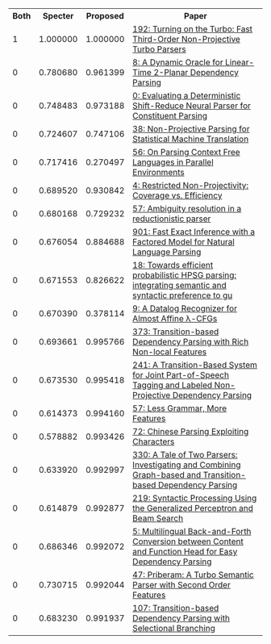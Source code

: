 <html><table><tr>
<th>Both</th>
<th>Specter</th>
<th>Proposed</th>
<th>Paper</th>
</tr>
<tr>
<td>1</td>
<td>1.000000</td>
<td>1.000000</td>
<td><a href="https://www.semanticscholar.org/paper/2466d675f9a8b07cc8295bf075a4bab7e8b7c5b2">192: Turning on the Turbo: Fast Third-Order Non-Projective Turbo Parsers</a></td>
</tr>
<tr>
<td>0</td>
<td>0.780680</td>
<td>0.961399</td>
<td><a href="https://www.semanticscholar.org/paper/d2a5d797b514ea7bf2546d000346b5967fe12222">8: A Dynamic Oracle for Linear-Time 2-Planar Dependency Parsing</a></td>
</tr>
<tr>
<td>0</td>
<td>0.748483</td>
<td>0.973188</td>
<td><a href="https://www.semanticscholar.org/paper/ee4fe17237c810fd36b49d6581d00b491c27d5fb">0: Evaluating a Deterministic Shift-Reduce Neural Parser for Constituent Parsing</a></td>
</tr>
<tr>
<td>0</td>
<td>0.724607</td>
<td>0.747106</td>
<td><a href="https://www.semanticscholar.org/paper/6dcccbb3974621c867bc8a15fb9da4e0ae6a6377">38: Non-Projective Parsing for Statistical Machine Translation</a></td>
</tr>
<tr>
<td>0</td>
<td>0.717416</td>
<td>0.270497</td>
<td><a href="https://www.semanticscholar.org/paper/8e2644a1fdc6989f455d93563d03f60841132a73">56: On Parsing Context Free Languages in Parallel Environments</a></td>
</tr>
<tr>
<td>0</td>
<td>0.689520</td>
<td>0.930842</td>
<td><a href="https://www.semanticscholar.org/paper/92d308f19ee5100c50822290e9d6cbb7577078ad">4: Restricted Non-Projectivity: Coverage vs. Efficiency</a></td>
</tr>
<tr>
<td>0</td>
<td>0.680168</td>
<td>0.729232</td>
<td><a href="https://www.semanticscholar.org/paper/4210c7bc9f86d05cd2d5a8b96a55ca3b3f7c031d">57: Ambiguity resolution in a reductionistic parser</a></td>
</tr>
<tr>
<td>0</td>
<td>0.676054</td>
<td>0.884688</td>
<td><a href="https://www.semanticscholar.org/paper/7395e325914b1f5caea18ea8446ef8db05662318">901: Fast Exact Inference with a Factored Model for Natural Language Parsing</a></td>
</tr>
<tr>
<td>0</td>
<td>0.671553</td>
<td>0.826622</td>
<td><a href="https://www.semanticscholar.org/paper/da7f2dd041e8e4cc413d52d101f8a7b746f2a6f9">18: Towards efficient probabilistic HPSG parsing: integrating semantic and syntactic preference to gu</a></td>
</tr>
<tr>
<td>0</td>
<td>0.670390</td>
<td>0.378114</td>
<td><a href="https://www.semanticscholar.org/paper/4c388547e2e9a851c1f8582101a2d221b82a929a">9: A Datalog Recognizer for Almost Affine λ-CFGs</a></td>
</tr>
<tr>
<td>0</td>
<td>0.693661</td>
<td>0.995766</td>
<td><a href="https://www.semanticscholar.org/paper/c1d96c0f421f8b519cafdbb4e499faa1c797ed9b">373: Transition-based Dependency Parsing with Rich Non-local Features</a></td>
</tr>
<tr>
<td>0</td>
<td>0.673530</td>
<td>0.995418</td>
<td><a href="https://www.semanticscholar.org/paper/281507601d3d57f087547016a6863a7643cf2417">241: A Transition-Based System for Joint Part-of-Speech Tagging and Labeled Non-Projective Dependency Parsing</a></td>
</tr>
<tr>
<td>0</td>
<td>0.614373</td>
<td>0.994160</td>
<td><a href="https://www.semanticscholar.org/paper/192e272a26bd3a7de037a80a19cd0d273db6f0e3">57: Less Grammar, More Features</a></td>
</tr>
<tr>
<td>0</td>
<td>0.578882</td>
<td>0.993426</td>
<td><a href="https://www.semanticscholar.org/paper/061ab5336eb1a59ff89645a8540131df74ca2091">72: Chinese Parsing Exploiting Characters</a></td>
</tr>
<tr>
<td>0</td>
<td>0.633920</td>
<td>0.992997</td>
<td><a href="https://www.semanticscholar.org/paper/ad1181d188f730b7917a95ae452efb48f830c90a">330: A Tale of Two Parsers: Investigating and Combining Graph-based and Transition-based Dependency Parsing</a></td>
</tr>
<tr>
<td>0</td>
<td>0.614879</td>
<td>0.992877</td>
<td><a href="https://www.semanticscholar.org/paper/f24fb33e739b0181fc171b515f957190e3bb6430">219: Syntactic Processing Using the Generalized Perceptron and Beam Search</a></td>
</tr>
<tr>
<td>0</td>
<td>0.686346</td>
<td>0.992072</td>
<td><a href="https://www.semanticscholar.org/paper/059bfefbcff85a2c947460cd6170bea10370270f">5: Multilingual Back-and-Forth Conversion between Content and Function Head for Easy Dependency Parsing</a></td>
</tr>
<tr>
<td>0</td>
<td>0.730715</td>
<td>0.992044</td>
<td><a href="https://www.semanticscholar.org/paper/29cf22d5f8876d861eac0f157945d8ee8139a296">47: Priberam: A Turbo Semantic Parser with Second Order Features</a></td>
</tr>
<tr>
<td>0</td>
<td>0.683230</td>
<td>0.991937</td>
<td><a href="https://www.semanticscholar.org/paper/0a7ec9126bda529e15668420ddf05effe7bc2306">107: Transition-based Dependency Parsing with Selectional Branching</a></td>
</tr>
</table></html>
